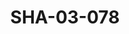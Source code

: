 ---
pid: SHA-03-078
title: SHA-03-078
language: ar
collection: شرحبيل احمد
original_label: 
rights: شرحبيل احمد
location_of_original: شرحبيل احمد
photographer_or_studio: 
scanned_from: photograph 10.1 by 15
_date: 2002-2004
location: الخرطوم، نادي القبطي
description: شرحبيل احمد وعبد الرحمن الابنودي
additional_notes: 
permission_display: 'yes'
on_server: 'no'
on_website: 'no'
permalink: /photopages/ar/SHA-03-078.html
layout: photo-page
---